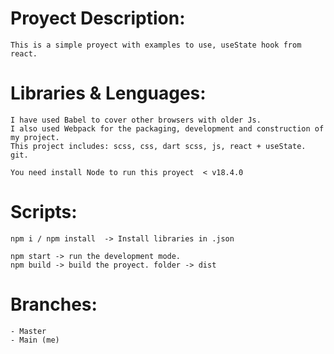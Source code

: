 
# Proyect Description:

    This is a simple proyect with examples to use, useState hook from react.

# Libraries & Lenguages:

    I have used Babel to cover other browsers with older Js.
    I also used Webpack for the packaging, development and construction of my project.
    This project includes: scss, css, dart scss, js, react + useState. git.

    You need install Node to run this proyect  < v18.4.0

# Scripts:

    npm i / npm install  -> Install libraries in .json
    
    npm start -> run the development mode.
    npm build -> build the proyect. folder -> dist

# Branches:

    - Master
    - Main (me)